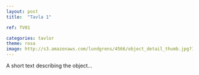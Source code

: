 ```yaml
---
layout: post
title:  "Tavla 1"

ref: TV01

categories: tavlor
theme: rosa
image: http://s3.amazonaws.com/lundgrens/4566/object_detail_thumb.jpg?1369775555
---
```


A short text describing the object...




